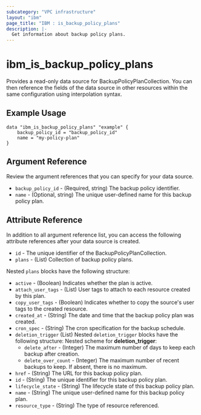 ```yaml
---
subcategory: "VPC infrastructure"
layout: "ibm"
page_title: "IBM : is_backup_policy_plans"
description: |-
  Get information about backup policy plans.
---
```


# ibm\_is_backup_policy_plans

Provides a read-only data source for BackupPolicyPlanCollection. You can then reference the fields of the data source in other resources within the same configuration using interpolation syntax.

## Example Usage

```hcl
data "ibm_is_backup_policy_plans" "example" {
	backup_policy_id = "backup_policy_id"
	name = "my-policy-plan"
}
```

## Argument Reference
Review the argument references that you can specify for your data source. 

- `backup_policy_id` - (Required, string) The backup policy identifier.
- `name` - (Optional, string) The unique user-defined name for this backup policy plan.

## Attribute Reference
In addition to all argument reference list, you can access the following attribute references after your data source is created.

- `id` - The unique identifier of the BackupPolicyPlanCollection.
- `plans` - (List) Collection of backup policy plans. 

Nested `plans` blocks have the following structure:
- `active` - (Boolean) Indicates whether the plan is active.
- `attach_user_tags` - (List) User tags to attach to each resource created by this plan.
- `copy_user_tags` - (Boolean) Indicates whether to copy the source's user tags to the created resource.
- `created_at` - (String) The date and time that the backup policy plan was created.
- `cron_spec` - (String) The cron specification for the backup schedule.
- `deletion_trigger` (List) Nested `deletion_trigger` blocks have the following structure:
  	Nested scheme for **deletion_trigger**:
	- `delete_after` - (Integer) The maximum number of days to keep each backup after creation.
	- `delete_over_count` - (Integer) The maximum number of recent backups to keep. If absent, there is no maximum.
- `href` - (String) The URL for this backup policy plan.
- `id` - (String) The unique identifier for this backup policy plan.
- `lifecycle_state` - (String) The lifecycle state of this backup policy plan.
- `name` - (String) The unique user-defined name for this backup policy plan.
- `resource_type` - (String) The type of resource referenced.

